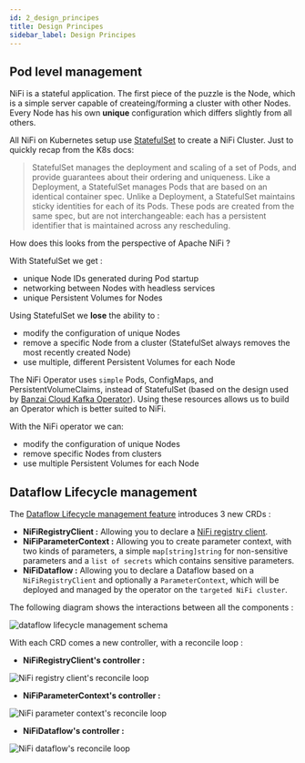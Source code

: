```yaml
---
id: 2_design_principes
title: Design Principes
sidebar_label: Design Principes
---
```


## Pod level management

NiFi is a stateful application. The first piece of the puzzle is the Node, which is a simple server capable of createing/forming a cluster with other Nodes. Every Node has his own **unique** configuration which differs slightly from all others.

All NiFi on Kubernetes setup use [StatefulSet](https://kubernetes.io/docs/concepts/workloads/controllers/statefulset/) to create a NiFi Cluster. Just to quickly recap from the K8s docs:

>StatefulSet manages the deployment and scaling of a set of Pods, and provide guarantees about their ordering and uniqueness. Like a Deployment, a StatefulSet manages Pods that are based on an identical container spec. Unlike a Deployment, a StatefulSet maintains sticky identities for each of its Pods. These pods are created from the same spec, but are not interchangeable: each has a persistent identifier that is maintained across any rescheduling.

How does this looks from the perspective of Apache NiFi ?

With StatefulSet we get :
- unique Node IDs generated during Pod startup
- networking between Nodes with headless services
- unique Persistent Volumes for Nodes

Using StatefulSet we **lose**  the ability to :

- modify the configuration of unique Nodes
- remove a specific Node from a cluster (StatefulSet always removes the most recently created Node)
- use multiple, different Persistent Volumes for each Node

The NiFi Operator uses `simple` Pods, ConfigMaps, and PersistentVolumeClaims, instead of StatefulSet (based on the design used by [Banzai Cloud Kafka Operator](https://github.com/banzaicloud/kafka-operator)). 
Using these resources allows us to build an Operator which is better suited to NiFi.

With the NiFi operator we can:

- modify the configuration of unique Nodes
- remove specific Nodes from clusters
- use multiple Persistent Volumes for each Node

## Dataflow Lifecycle management

The [Dataflow Lifecycle management feature](./3_features.md#dataflow-lifecycle-management-via-crd) introduces 3 new CRDs :

- **NiFiRegistryClient :** Allowing you to declare a [NiFi registry client](https://nifi.apache.org/docs/nifi-registry-docs/html/getting-started.html#connect-nifi-to-the-registry).
- **NiFiParameterContext :** Allowing you to create parameter context, with two kinds of parameters, a simple `map[string]string` for non-sensitive parameters and a `list of secrets` which contains sensitive parameters.
- **NiFiDataflow :** Allowing you to declare a Dataflow based on a `NiFiRegistryClient` and optionally a `ParameterContext`, which will be deployed and managed by the operator on the `targeted NiFi cluster`.

The following diagram shows the interactions between all the components : 

![dataflow lifecycle management schema](/img/1_concepts/2_design_principes/dataflow_lifecycle_management_schema.jpg)

With each CRD comes a new controller, with a reconcile loop : 

- **NiFiRegistryClient's controller :** 

![NiFi registry client's reconcile loop](/img/1_concepts/2_design_principes/registry_client_reconcile_loop.jpeg)

- **NiFiParameterContext's controller :** 

![NiFi parameter context's reconcile loop](/img/1_concepts/2_design_principes/parameter_context_reconcile_loop.jpeg)

- **NiFiDataflow's controller :** 

![NiFi dataflow's reconcile loop](/img/1_concepts/2_design_principes/dataflow_reconcile_loop.jpeg)

